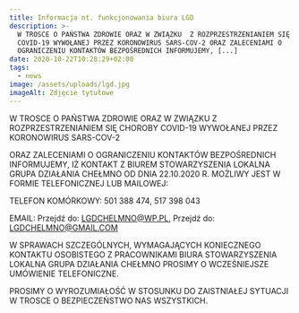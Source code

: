 ```yaml
---
title: Informacja nt. funkcjonowania biura LGD
description: >-
  W TROSCE O PAŃSTWA ZDROWIE ORAZ W ZWIĄZKU  Z ROZPRZESTRZENIANIEM SIĘ CHOROBY
  COVID-19 WYWOŁANEJ PRZEZ KORONOWIRUS SARS-COV-2 ORAZ ZALECENIAMI O
  OGRANICZENIU KONTAKTÓW BEZPOŚREDNICH INFORMUJEMY, [...]
date: 2020-10-22T10:28:29+02:00
tags:
  - news
image: /assets/uploads/lgd.jpg
imageAlt: Zdjęcie tytułowe
---
```

W TROSCE O PAŃSTWA ZDROWIE ORAZ W ZWIĄZKU  Z ROZPRZESTRZENIANIEM SIĘ CHOROBY COVID-19 WYWOŁANEJ PRZEZ KORONOWIRUS SARS-COV-2

ORAZ ZALECENIAMI O OGRANICZENIU KONTAKTÓW BEZPOŚREDNICH INFORMUJEMY, IŻ KONTAKT Z BIUREM STOWARZYSZENIA LOKALNA GRUPA DZIAŁANIA CHEŁMNO OD DNIA 22.10.2020 R. MOŻLIWY JEST W FORMIE TELEFONICZNEJ LUB MAILOWEJ:

TELEFON KOMÓRKOWY:  501 388 474, 517 398 043

EMAIL: Przejdź do: LGDCHELMNO@WP.PL, Przejdź do: LGDCHELMNO@GMAIL.COM

W SPRAWACH SZCZEGÓLNYCH, WYMAGAJĄCYCH KONIECZNEGO KONTAKTU OSOBISTEGO Z PRACOWNIKAMI BIURA STOWARZYSZENIA LOKALNA GRUPA DZIAŁANIA CHEŁMNO PROSIMY O WCZEŚNIEJSZE UMÓWIENIE TELEFONICZNE.

PROSIMY O WYROZUMIAŁOŚĆ W STOSUNKU DO ZAISTNIAŁEJ SYTUACJI W TROSCE O BEZPIECZEŃSTWO NAS WSZYSTKICH.
